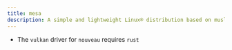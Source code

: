 ```yaml
---
title: mesa
description: A simple and lightweight Linux® distribution based on musl libc and toybox
---
```


- The `vulkan` driver for `nouveau` requires `rust`
